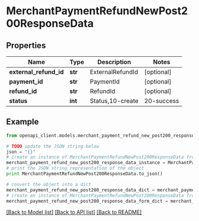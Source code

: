 # MerchantPaymentRefundNewPost200ResponseData


## Properties

Name | Type | Description | Notes
------------ | ------------- | ------------- | -------------
**external_refund_id** | **str** | ExternalRefundId | [optional] 
**payment_id** | **str** | PaymentId | [optional] 
**refund_id** | **str** | RefundId | [optional] 
**status** | **int** | Status,10-create|20-success|30-Failed|40-Reverse | [optional] 

## Example

```python
from openapi_client.models.merchant_payment_refund_new_post200_response_data import MerchantPaymentRefundNewPost200ResponseData

# TODO update the JSON string below
json = "{}"
# create an instance of MerchantPaymentRefundNewPost200ResponseData from a JSON string
merchant_payment_refund_new_post200_response_data_instance = MerchantPaymentRefundNewPost200ResponseData.from_json(json)
# print the JSON string representation of the object
print MerchantPaymentRefundNewPost200ResponseData.to_json()

# convert the object into a dict
merchant_payment_refund_new_post200_response_data_dict = merchant_payment_refund_new_post200_response_data_instance.to_dict()
# create an instance of MerchantPaymentRefundNewPost200ResponseData from a dict
merchant_payment_refund_new_post200_response_data_form_dict = merchant_payment_refund_new_post200_response_data.from_dict(merchant_payment_refund_new_post200_response_data_dict)
```
[[Back to Model list]](../README.md#documentation-for-models) [[Back to API list]](../README.md#documentation-for-api-endpoints) [[Back to README]](../README.md)



